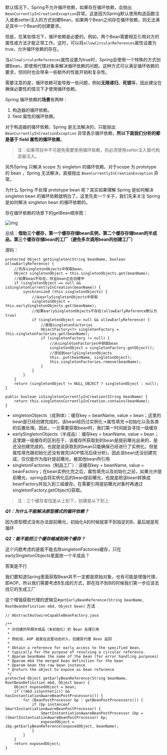 默认情况下，Spring不允许循环依赖，如果存在循环依赖，会抛出`BeanCurrentlyInCreationException`异常。这是因为Spring默认使用构造函数注入或者setter注入的方式创建Bean，如果两个Bean之间存在循环依赖，则无法满足其中一个Bean的创建要求。

但是，在某些情况下，循环依赖是必要的。例如，两个Bean需要相互引用对方的属性或方法才能正常工作。这时，可以将`allowCircularReferences`属性设置为true，允许循环依赖的存在。

当`allowCircularReferences`属性设置为true时，Spring会使用一个特殊的方式创建Bean，即使用代理对象来解决循环依赖的问题。这种方式可以满足循环依赖的要求，但同时也会带来一些额外的性能开销和复杂性。

需要注意的是，循环依赖可能导致一些问题，例如**无限递归**、**死锁**等，因此建议在确保必要性的情况下才使用循环依赖。



Spring 循环依赖的**场景**有两种：

1. 构造器的循环依赖。
2. field 属性的循环依赖。

对于构造器的循环依赖，Spring 是无法解决的，只能抛出 `BeanCurrentlyInCreationException` 异常表示循环依赖，**所以下面我们分析的都是基于 field 属性的循环依赖**。

> 注：如果项目中不可避免需要使用循环依赖，则必须使用setter注入替代构造器注入。



另外Spring 只解决 scope 为 singleton 的循环依赖。对于scope 为 prototype 的 bean ，Spring 无法解决，直接抛出 `BeanCurrentlyInCreationException` 异常。

为什么 Spring 不处理 prototype bean 呢？其实如果理解 Spring 是如何解决 singleton bean 的循环依赖就明白了。这里先卖一个关子，我们先来关注 Spring 是如何解决 singleton bean 的循环依赖的。



存在循环依赖的场景下的getBean顺序图：

![img](http://pcc.huitogo.club/258fb9ad86259c92030ee4cbb9f68a44)

总结：**借助三个缓存，第一个缓存存储bean实例，第二个缓存存储bean的半成品，第三个缓存存储bean的工厂（避免多次调用bean的创建工厂）**



源码：

```
protected Object getSingleton(String beanName, boolean allowEarlyReference) {
    //先存singletonObjects中获取bean，
    Object singletonObject = this.singletonObjects.get(beanName);
    //如果bean不存在，并且bean正在创建中
    if (singletonObject == null && isSingletonCurrentlyInCreation(beanName)) {
        synchronized (this.singletonObjects) {
            //从earlySingletonObjects中获取
            singletonObject = this.earlySingletonObjects.get(beanName);
            //如果earlySingletonObjects不存在(allowEarlyReference默认为true)
            if (singletonObject == null && allowEarlyReference) {
                //获取singletonFactories
                ObjectFactory<?> singletonFactory = this.singletonFactories.get(beanName);
                if (singletonFactory != null) {
                    //从singletonFactories中获取bean
                    singletonObject = singletonFactory.getObject();
                    //添加到earlySingletonObjects
                    this..put(beanName, singletonObject);
                    this.singletonFactories.remove(beanName);
                }
            }
        }
    }
    return (singletonObject != NULL_OBJECT ? singletonObject : null);
}

public boolean isSingletonCurrentlyInCreation(String beanName) {
    return this.singletonsCurrentlyInCreation.contains(beanName);
}
```

- singletonObjects（成熟体）：缓存key = beanName, value = bean；这里的bean是已经创建完成的，该bean经历过实例化->属性填充->初始化以及各类的后置处理。因此，一旦需要获取bean时，我们第一时间就会寻找一级缓存
- earlySingletonObjects（半成品）：缓存key = beanName, value = bean；这里跟一级缓存的区别在于，该缓存所获取到的bean是提前曝光出来的，是还没创建完成的。也就是说获取到的bean只能确保已经进行了实例化，但是属性填充跟初始化还没有做完(AOP情况后续分析)，因此该bean还没创建完成，仅仅能作为指针提前曝光，被其他bean所引用
- singletonFactories（制品工厂）：该缓存key = beanName, value = beanFactory；在bean实例化完之后，属性填充以及初始化之前，如果允许提前曝光，spring会将实例化后的bean提前曝光，也就是把该bean转换成beanFactory并加入到三级缓存。在需要引用提前曝光对象时再通过singletonFactory.getObject()获取。

> 注：三个缓存查找是从上到下，创建是从下到上



***Q1：为什么不能解决原型模式的循环依赖？***

因为原型模式没有办法提前曝光，初始化A的时候就拿不到指定的B，最后就是死循环



***Q2：能不能把三个缓存缩减到两个缓存？***

这个问题考虑的是能不能去除singletonFactories缓存，只在earlySingletonObjects里面放一个半成品？

答案是不行

我们要知道Spring里面获取Bean并不一定都是原始对象，也有可能是增强代理，即AOP，所以我们需要考虑B生成的方式，即在找不到B的时候我们第一步应该去找它的生成工厂

这个增强获取代理的逻辑见`#getEarlyBeanReference(String beanName, RootBeanDefinition mbd, Object bean)` 方法

```
// AbstractAutowireCapableBeanFactory.java

/**
 * 对创建的早期半成品（未初始化）的 Bean 处理引用
 *
 * 例如说，AOP 就是在这里动态织入，创建其代理 Bean 返回
 *
 * Obtain a reference for early access to the specified bean,
 * typically for the purpose of resolving a circular reference.
 * @param beanName the name of the bean (for error handling purposes)
 * @param mbd the merged bean definition for the bean
 * @param bean the raw bean instance
 * @return the object to expose as bean reference
 */
protected Object getEarlyBeanReference(String beanName, RootBeanDefinition mbd, Object bean) {
	Object exposedObject = bean;
	if (!mbd.isSynthetic() && hasInstantiationAwareBeanPostProcessors()) {
		for (BeanPostProcessor bp : getBeanPostProcessors()) {
			if (bp instanceof SmartInstantiationAwareBeanPostProcessor) {
				SmartInstantiationAwareBeanPostProcessor ibp = (SmartInstantiationAwareBeanPostProcessor) bp;
				exposedObject = ibp.getEarlyBeanReference(exposedObject, beanName);
			}
		}
	}
	return exposedObject;
}
```
